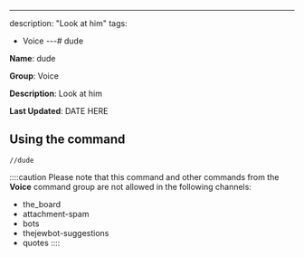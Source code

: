 ---
description: "Look at him"
tags:
  - Voice
---# dude

**Name**: dude

**Group**: Voice

**Description**: Look at him

**Last Updated**: DATE HERE

## Using the command

    //dude

::::caution Please note that this command and other commands from the **Voice** command group are not allowed in the following channels:
- the_board
- attachment-spam
- bots
- thejewbot-suggestions
- quotes
::::